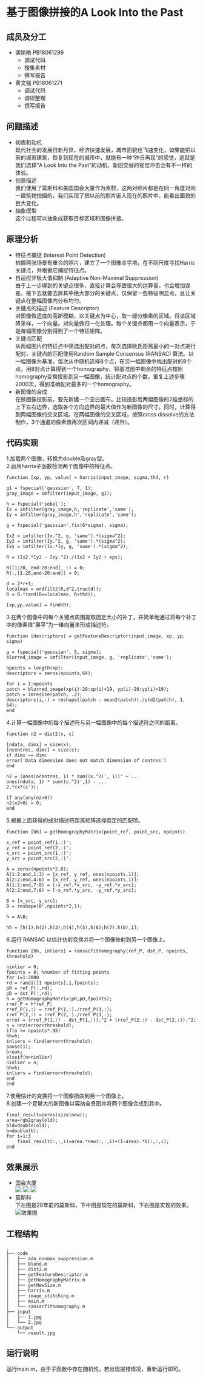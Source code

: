 基于图像拼接的A Look Into the Past
===
成员及分工
---
 * 龚愉皓 PB18061299
   * 调试代码
   * 搜集素材
   * 撰写报告
 * 黄文强 PB18061271
   * 调试代码
   * 调研整理
   * 撰写报告

问题描述
--
* 初衷和动机<br>
  现代社会的发展日新月异，经济快速发展，城市面貌也飞速变化，如果能把以前的城市建筑，恢复到现在的城市中，就能有一种“昨日再现”的感觉，这就是我们选择“A Look Into the Past”的动机，新旧交替的视觉冲击会有不一样的体验。
* 创意描述<br>
  我们使用了莫斯科和美国国会大厦作为素材，这两对照片都是在同一角度对同一建筑物拍摄的，我们实现了把以前的照片嵌入现在的照片中，能看出面貌的巨大变化。
* 抽象模型<br>
  这个过程可以抽象成获取目标区域和图像拼接。

原理分析
--
* 特征点捕捉 (Interest Point Detection)<br>
  拍摄两张场景有重合的照片，建立了一个图像金字塔，在不同尺度寻找Harris关键点，并根据它捕捉特征点。
* 自适应非极大值抑制 (Adaptive Non-Maximal Suppression)<br>
  由于上一步得到的关键点很多，直接计算会导致很大的运算量，也会增加误差。接下去就要去除其中绝大部分的关键点，仅保留一些特征明显点，且让关键点在整幅图像内分布均匀。
* 关键点的描述 (Feature Descriptor)<br>
  对图像做适度的高斯模糊，以关键点为中心，取一部分像素的区域。将该区域降采样，一个向量。对向量做归一化处理。每个关键点都用一个向量表示，于是每幅图像分别得到了一个特征矩阵。<br>
* 关键点匹配<br>
  从两幅图片的特征点中筛选出配对的点，每次选择欧氏距离最小的一对点进行配对，关键点的匹配使用Random Sample Consensus (RANSAC) 算法。以一幅图像为基准，每次从中随机选择8个点，在另一幅图像中找出配对的8个点。用8对点计算得到一个homography，将基准图中剩余的特征点按照homography变换投影到另一幅图像，统计配对点的个数。重复上述步骤2000次，得到准确配对最多的一个homography。
* 新图像的合成<br>
  在做图像投影前，要先新建一个空白画布。比较投影后两幅图像的2维坐标的上下左右边界，选取各个方向边界的最大值作为新图像的尺寸。同时，计算得到两幅图像的交叉区域。在两幅图像的交叉区域，按照cross dissolve的方法制作，3个通道的像素值再次区间内递减（递升）。

代码实现
--
1.加载两个图像，转换为double及gray型。<br>
2.运用harris子函数检测两个图像中的特征点。<br>
```
function [xp, yp, value] = harris(input_image, sigma,thd, r)

g1 = fspecial('gaussian', 7, 1);
gray_image = imfilter(input_image, g1);

h = fspecial('sobel');
Ix = imfilter(gray_image,h,'replicate','same');
Iy = imfilter(gray_image,h','replicate','same');

g = fspecial('gaussian',fix(6*sigma), sigma);

Ix2 = imfilter(Ix.^2, g, 'same').*(sigma^2); 
Iy2 = imfilter(Iy.^2, g, 'same').*(sigma^2);
Ixy = imfilter(Ix.*Iy, g, 'same').*(sigma^2);

R = (Ix2.*Iy2 - Ixy.^2)./(Ix2 + Iy2 + eps); 

R([1:20, end-20:end], :) = 0;
R(:,[1:20,end-20:end]) = 0;

d = 2*r+1; 
localmax = ordfilt2(R,d^2,true(d)); 
R = R.*(and(R==localmax, R>thd));

[xp,yp,value] = find(R);
```
3.在两个图像中的每个关键点周围提取固定大小的补丁，并简单地通过将每个补丁中的像素值“展平”为一维向量来形成描述符。<br>
```
function [descriptors] = getFeatureDescriptor(input_image, xp, yp, sigma)

g = fspecial('gaussian', 5, sigma);
blurred_image = imfilter(input_image, g, 'replicate','same');

npoints = length(xp);
descriptors = zeros(npoints,64);

for i = 1:npoints
patch = blurred_image(xp(i)-20:xp(i)+19, yp(i)-20:yp(i)+19);
patch = imresize(patch, .2);
descriptors(i,:) = reshape((patch - mean2(patch))./std2(patch), 1, 64); 
end
```
4.计算一幅图像中的每个描述符与另一幅图像中的每个描述符之间的距离。<br>
```
function n2 = dist2(x, c)

[ndata, dimx] = size(x);
[ncentres, dimc] = size(c);
if dimx ~= dimc
error('Data dimension does not match dimension of centres')
end

n2 = (ones(ncentres, 1) * sum((x.^2)', 1))' + ...
ones(ndata, 1) * sum((c.^2)',1) - ...
2.*(x*(c'));

if any(any(n2<0))
n2(n2<0) = 0;
end
```
5.根据上面获得的成对描述符距离矩阵选择假定的匹配项。<br>
```
function [hh] = getHomographyMatrix(point_ref, point_src, npoints)

x_ref = point_ref(1,:)';
y_ref = point_ref(2,:)';
x_src = point_src(1,:)';
y_src = point_src(2,:)';

A = zeros(npoints*2,8);
A(1:2:end,1:3) = [x_ref, y_ref, ones(npoints,1)];
A(2:2:end,4:6) = [x_ref, y_ref, ones(npoints,1)];
A(1:2:end,7:8) = [-x_ref.*x_src, -y_ref.*x_src];
A(2:2:end,7:8) = [-x_ref.*y_src, -y_ref.*y_src];

B = [x_src, y_src];
B = reshape(B',npoints*2,1);

h = A\B;

hh = [h(1),h(2),h(3);h(4),h(5),h(6);h(7),h(8),1];
```
6.运行 RANSAC 以估计仿射变换并将一个图像映射到另一个图像上。<br>
```
function [hh, inliers] = ransacfithomography(ref_P, dst_P, npoints, threshold)

ninlier = 0;
fpoints = 8; %number of fitting points
for i=1:2000
rd = randi([1 npoints],1,fpoints);
pR = ref_P(:,rd);
pD = dst_P(:,rd);
h = getHomographyMatrix(pR,pD,fpoints);
rref_P = h*ref_P;
rref_P(1,:) = rref_P(1,:)./rref_P(3,:);
rref_P(2,:) = rref_P(2,:)./rref_P(3,:);
error = (rref_P(1,:) - dst_P(1,:)).^2 + (rref_P(2,:) - dst_P(2,:)).^2;
n = nnz(error<threshold);
if(n >= npoints*.95)
hh=h;
inliers = find(error<threshold);
pause(1);
break;
elseif(n>ninlier)
ninlier = n;
hh=h;
inliers = find(error<threshold);
end 
end
```
7.使用估计的变换将一个图像扭曲到另一个图像上。<br>
8.创建一个足够大的新图像以容纳全景图并将两个图像合成到其中。<br>
```
final_result=zeros(size(new));
area=rgb2gray(old);
old=double(old);
b=double(b);
for i=1:3
    final_result(:,:,i)=area.*new(:,:,i)+(1-area).*b(:,:,i);
end
```
效果展示
--
* 国会大厦<br>
![](https://github.com/USTC-Computer-Vision-2021/project-cv-g-h/blob/main/Project/input/1.jpg)
![](https://github.com/USTC-Computer-Vision-2021/project-cv-g-h/blob/main/Project/input/2.jpg)
![](https://github.com/USTC-Computer-Vision-2021/project-cv-g-h/blob/main/Project/output/result.jpg)<br>
* 莫斯科<br>
下左图是20年前的莫斯科，下中图是现在的莫斯科，下右图是实现的效果。<br>
![效果图](https://github.com/USTC-Computer-Vision-2021/project-cv-g-h/blob/main/exp.png)

工程结构
--
```
.
├── code
│   ├── ada_nonmax_suppression.m
│   ├── blend.m
│   ├── dist2.m
│   ├── getFeatureDescriptor.m
│   ├── getHomographyMatrix.m
│   ├── getNewSize.m
│   ├── harris.m
│   ├── image_stitching.m
│   ├── main.m
│   └── ransacfithomography.m
├── input
│   ├── 1.jpg
│   └── 2.jpg
└── output
    └── result.jpg
```

运行说明
--
运行main.m，由于子函数中存在随机性，若出现报错情况，重新运行即可。
